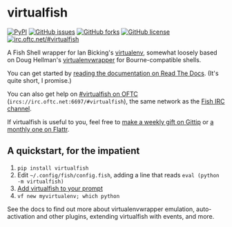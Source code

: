 # virtualfish

[![PyPI](https://img.shields.io/pypi/v/virtualfish.svg)](https://pypi.python.org/pypi/virtualfish) [![GitHub issues](https://img.shields.io/github/issues/adambrenecki/virtualfish.svg)](https://github.com/adambrenecki/virtualfish/issues) [![GitHub forks](https://img.shields.io/github/forks/adambrenecki/virtualfish.svg)](https://github.com/adambrenecki/virtualfish/network) [![GitHub license](https://img.shields.io/badge/license-MIT-blue.svg)](https://raw.githubusercontent.com/adambrenecki/virtualfish/master/LICENSE) [![irc.oftc.net/#virtualfish](https://img.shields.io/badge/irc.oftc.net-%23virtualfish-brightgreen.svg)](https://webchat.oftc.net/?randomnick=1&channels=virtualfish)

A Fish Shell wrapper for Ian Bicking's [virtualenv](https://virtualenv.pypa.io/en/latest/), somewhat loosely based on Doug Hellman's [virtualenvwrapper](https://bitbucket.org/dhellmann/virtualenvwrapper) for Bourne-compatible shells.

You can get started by [reading the documentation on Read The Docs](http://virtualfish.readthedocs.org/en/latest/). (It's quite short, I promise.)

You can also get help on [#virtualfish on OFTC](https://webchat.oftc.net/?randomnick=1&channels=virtualfish) (`ircs://irc.oftc.net:6697/#virtualfish`), the same network as the [Fish IRC channel](https://webchat.oftc.net/?randomnick=1&channels=fish).

If virtualfish is useful to you, feel free to [make a weekly gift on Gittip](https://www.gittip.com/adambrenecki/) or [a monthly one on Flattr](https://flattr.com/submit/auto?user_id=adambrenecki&url=https%3A%2F%2Fgithub.com%2Fadambrenecki%2Fvirtualfish%2F).

## A quickstart, for the impatient

1. `pip install virtualfish`
2. Edit `~/.config/fish/config.fish`, adding a line that reads `eval (python -m virtualfish)`
2. [Add virtualfish to your prompt](http://virtualfish.readthedocs.org/en/latest/install.html#customizing-your-fish-prompt)
2. `vf new myvirtualenv; which python`

See the docs to find out more about virtualenvwrapper emulation, auto-activation and other plugins, extending virtualfish with events, and more.
